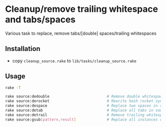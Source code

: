 # Cleanup/remove trailing whitespace and tabs/spaces

Various task to replace, remove tabs/[double] spaces/trailing whitespaces

## Installation

* copy `cleanup_source.rake` to `lib/tasks/cleanup_source.rake`


## Usage

```bash
rake -T

rake source:dedouble                          # Remove double whitespace between words in a line
rake source:derocket                          # Rewrite hash rocket syntax for all symbol hash keys
rake source:despace                           # Replace two spaces in source code files with tab
rake source:detab                             # Replace all tabs in source code files with two spaces
rake source:detrail                           # Remove trailing whitespace on the ends of lines
rake source:gsub[pattern,result]              # Replace all instances of {pattern} with {result}
```
